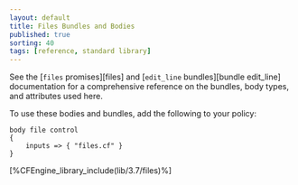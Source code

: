 ```yaml
---
layout: default
title: Files Bundles and Bodies
published: true
sorting: 40
tags: [reference, standard library]
---
```


See the [`files` promises][files] and [`edit_line` bundles][bundle edit_line] 
documentation for a comprehensive reference on
the bundles, body types, and attributes used here.

To use these bodies and bundles, add the following to your policy:

```cf3
body file control
{
	inputs => { "files.cf" }
}
```


[%CFEngine_library_include(lib/3.7/files)%]
